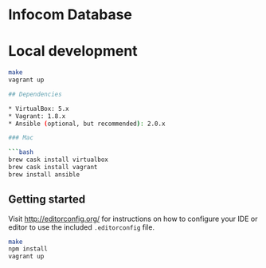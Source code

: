 # Infocom Database

# Local development

```bash
make
vagrant up

## Dependencies

* VirtualBox: 5.x
* Vagrant: 1.8.x
* Ansible (optional, but recommended): 2.0.x

### Mac

```bash
brew cask install virtualbox
brew cask install vagrant
brew install ansible
```

## Getting started

Visit http://editorconfig.org/ for instructions on how to configure your IDE or editor to use the included `.editorconfig` file.

```bash
make
npm install
vagrant up
```
